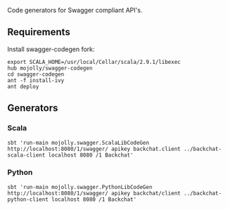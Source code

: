 Code generators for Swagger compliant API's.

## Requirements

Install swagger-codegen fork:

    export SCALA_HOME=/usr/local/Cellar/scala/2.9.1/libexec
    hub mojolly/swagger-codegen
    cd swagger-codegen
    ant -f install-ivy
    ant deploy

## Generators

### Scala

    sbt 'run-main mojolly.swagger.ScalaLibCodeGen http://localhost:8080/1/swagger/ apikey backchat.client ../backchat-scala-client localhost 8080 /1 Backchat'

### Python

    sbt 'run-main mojolly.swagger.PythonLibCodeGen http://localhost:8080/1/swagger/ apikey backchat/client ../backchat-python-client localhost 8080 /1 Backchat'